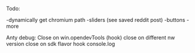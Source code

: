 Todo:

-dynamically get chromium path
-sliders (see saved reddit post)
-buttons
-more

Anty debug:
Close on win.opendevTools (hook)
close on different nw version
close on sdk flavor
hook console.log
